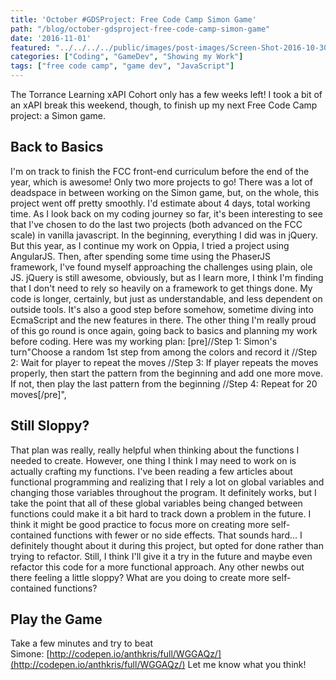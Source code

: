 ```yaml
---
title: 'October #GDSProject: Free Code Camp Simon Game'
path: "/blog/october-gdsproject-free-code-camp-simon-game"
date: '2016-11-01'
featured: "../../../../public/images/post-images/Screen-Shot-2016-10-30-at-12.40.22-PM.png"
categories: ["Coding", "GameDev", "Showing my Work"]
tags: ["free code camp", "game dev", "JavaScript"]
---
```


The Torrance Learning xAPI Cohort only has a few weeks left! I took a bit of an xAPI break this weekend, though, to finish up my next Free Code Camp project: a Simon game.

## Back to Basics

I'm on track to finish the FCC front-end curriculum before the end of the year, which is awesome! Only two more projects to go! There was a lot of deadspace in between working on the Simon game, but, on the whole, this project went off pretty smoothly. I'd estimate about 4 days, total working time. As I look back on my coding journey so far, it's been interesting to see that I've chosen to do the last two projects (both advanced on the FCC scale) in vanilla javascript. In the beginning, everything I did was in jQuery. But this year, as I continue my work on Oppia, I tried a project using AngularJS. Then, after spending some time using the PhaserJS framework, I've found myself approaching the challenges using plain, ole JS. jQuery is still awesome, obviously, but as I learn more, I think I'm finding that I don't need to rely so heavily on a framework to get things done. My code is longer, certainly, but just as understandable, and less dependent on outside tools. It's also a good step before somehow, sometime diving into EcmaScript and the new features in there. The other thing I'm really proud of this go round is once again, going back to basics and planning my work before coding. Here was my working plan: [pre]//Step 1: Simon's turn"Choose a random 1st step from among the colors and record it //Step 2: Wait for player to repeat the moves //Step 3: If player repeats the moves properly, then start the pattern from the beginning and add one more move. If not, then play the last pattern from the beginning //Step 4: Repeat for 20 moves[/pre]",

## Still Sloppy?

That plan was really, really helpful when thinking about the functions I needed to create. However, one thing I think I may need to work on is actually crafting my functions. I've been reading a few articles about functional programming and realizing that I rely a lot on global variables and changing those variables throughout the program. It definitely works, but I take the point that all of these global variables being changed between functions could make it a bit hard to track down a problem in the future. I think it might be good practice to focus more on creating more self-contained functions with fewer or no side effects. That sounds hard... I definitely thought about it during this project, but opted for done rather than trying to refactor. Still, I think I'll give it a try in the future and maybe even refactor this code for a more functional approach. Any other newbs out there feeling a little sloppy? What are you doing to create more self-contained functions?

## Play the Game

Take a few minutes and try to beat Simone: [http://codepen.io/anthkris/full/WGGAQz/](http://codepen.io/anthkris/full/WGGAQz/) Let me know what you think!
